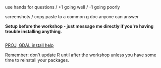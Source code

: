 use hands for questions / +1 going well / -1 going poorly

screenshots / copy paste to a common g doc
anyone can answer


**Setup before the workshop - just message me directly if you're having trouble installing anything.**

```r


```

[PROJ, GDAL install help](https://r-spatial.github.io/sf/#installing)


Remember: don't update R until after the workshop unless you have some time to reinstall your packages.

